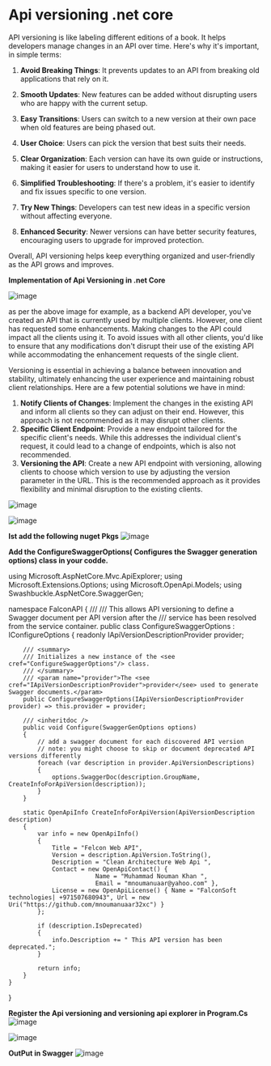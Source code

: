 
# Api versioning .net core
API versioning is like labeling different editions of a book. It helps developers manage changes in an API over time. Here's why it's important, in simple terms:

1. **Avoid Breaking Things**: It prevents updates to an API from breaking old applications that rely on it.

2. **Smooth Updates**: New features can be added without disrupting users who are happy with the current setup.

3. **Easy Transitions**: Users can switch to a new version at their own pace when old features are being phased out.

4. **User Choice**: Users can pick the version that best suits their needs.

5. **Clear Organization**: Each version can have its own guide or instructions, making it easier for users to understand how to use it.

6. **Simplified Troubleshooting**: If there's a problem, it's easier to identify and fix issues specific to one version.

7. **Try New Things**: Developers can test new ideas in a specific version without affecting everyone.

8. **Enhanced Security**: Newer versions can have better security features, encouraging users to upgrade for improved protection.

Overall, API versioning helps keep everything organized and user-friendly as the API grows and improves.

**Implementation of Api Versioning in .net Core**

![image](https://github.com/user-attachments/assets/28b90ca9-f998-49be-85e9-fdb8996c3ab2)


as per the above image for example, as a backend API developer, you've created an API that is currently used by multiple clients. However, one client has requested some enhancements. Making changes to the API could impact all the clients using it. To avoid issues with all other clients, you'd like to ensure that any modifications don't disrupt their use of the existing API while accommodating the enhancement requests of the single client.

Versioning is essential in achieving a balance between innovation and stability, ultimately enhancing the user experience and maintaining robust client relationships.
Here are a few potential solutions we have in mind:


1. **Notify Clients of Changes**: Implement the changes in the existing API and inform all clients so they can adjust on their end. However, this approach is not recommended as it may disrupt other clients.
2. **Specific Client Endpoint**: Provide a new endpoint tailored for the specific client's needs. While this addresses the individual client's request, it could lead to a change of endpoints, which is also not recommended.
3. **Versioning the API**: Create a new API endpoint with versioning, allowing clients to choose which version to use by adjusting the version parameter in the URL. This is the recommended approach as it provides flexibility and minimal disruption to the existing clients.


![image](https://github.com/user-attachments/assets/bde0fae2-c5d0-4c3d-bad0-567bf85fb080)

![image](https://github.com/user-attachments/assets/029ba056-14cf-4f3b-a968-2754d35ab974)

**Ist add the following nuget Pkgs**
![image](https://github.com/user-attachments/assets/2ecd8512-103c-4cae-b587-4aaa8cc5a1e2)


**Add the ConfigureSwaggerOptions( Configures the Swagger generation options) class in your codde.**

using Microsoft.AspNetCore.Mvc.ApiExplorer;
using Microsoft.Extensions.Options;
using Microsoft.OpenApi.Models;
using Swashbuckle.AspNetCore.SwaggerGen;

namespace FalconAPI
{
    /// </summary>
    /// <remarks>This allows API versioning to define a Swagger document per API version after the
    /// <see cref="IApiVersionDescriptionProvider"/> service has been resolved from the service container.</remarks>
    public class ConfigureSwaggerOptions : IConfigureOptions<SwaggerGenOptions>
    {
        readonly IApiVersionDescriptionProvider provider;

        /// <summary>
        /// Initializes a new instance of the <see cref="ConfigureSwaggerOptions"/> class.
        /// </summary>
        /// <param name="provider">The <see cref="IApiVersionDescriptionProvider">provider</see> used to generate Swagger documents.</param>
        public ConfigureSwaggerOptions(IApiVersionDescriptionProvider provider) => this.provider = provider;

        /// <inheritdoc />
        public void Configure(SwaggerGenOptions options)
        {
            // add a swagger document for each discovered API version
            // note: you might choose to skip or document deprecated API versions differently
            foreach (var description in provider.ApiVersionDescriptions)
            {
                options.SwaggerDoc(description.GroupName, CreateInfoForApiVersion(description));
            }
        }

        static OpenApiInfo CreateInfoForApiVersion(ApiVersionDescription description)
        {
            var info = new OpenApiInfo()
            {
                Title = "Felcon Web API",
                Version = description.ApiVersion.ToString(),
                Description = "Clean Architecture Web Api ",
                Contact = new OpenApiContact() { 
                            Name = "Muhammad Nouman Khan ",
                            Email = "mnoumanuaar@yahoo.com" },
                License = new OpenApiLicense() { Name = "FalconSoft technologies| +971507680943", Url = new Uri("https://github.com/mnoumanuaar32xc") }
            };

            if (description.IsDeprecated)
            {
                info.Description += " This API version has been deprecated.";
            }

            return info;
        }
    }

}



 
**Register the Api versioning and versioning api explorer in Program.Cs**
![image](https://github.com/user-attachments/assets/9f7a3485-cc9c-407b-9021-cdc202752258)

![image](https://github.com/user-attachments/assets/df3d007d-21be-495a-9460-9dd753fdffa3)


**OutPut in Swagger**
![image](https://github.com/user-attachments/assets/337bd9a2-d90d-400b-9bed-cf86ad44f320)






   
